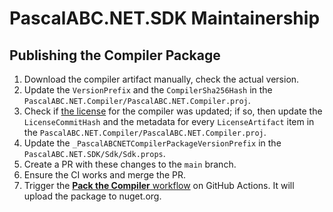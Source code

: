 PascalABC.NET.SDK Maintainership
================================

Publishing the Compiler Package
-------------------------------

1. Download the compiler artifact manually, check the actual version.
2. Update the `VersionPrefix` and the `CompilerSha256Hash` in the `PascalABC.NET.Compiler/PascalABC.NET.Compiler.proj`.
3. Check if [the license][license] for the compiler was updated; if so, then update the `LicenseCommitHash` and the metadata for every `LicenseArtifact` item in the `PascalABC.NET.Compiler/PascalABC.NET.Compiler.proj`.
4. Update the `_PascalABCNETCompilerPackageVersionPrefix` in the `PascalABC.NET.SDK/Sdk/Sdk.props`.
5. Create a PR with these changes to the `main` branch.
6. Ensure the CI works and merge the PR.
7. Trigger the [**Pack the Compiler** workflow][actions.compiler] on GitHub Actions. It will upload the package to nuget.org.

[actions.compiler]: https://github.com/ForNeVeR/PascalABC.NET.SDK/actions/workflows/compiler.yml
[license]: https://github.com/pascalabcnet/pascalabcnet/tree/HEAD/doc
